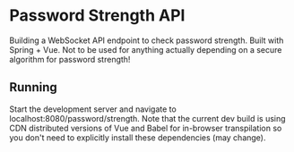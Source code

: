 # Password Strength API

Building a WebSocket API endpoint to check password strength. Built with Spring + Vue. Not to be used for anything actually depending on a secure algorithm for password strength!

## Running

Start the development server and navigate to localhost:8080/password/strength. Note that the current dev build is using CDN distributed versions of Vue and Babel for in-browser transpilation so you don't need to explicitly install these dependencies (may change).

